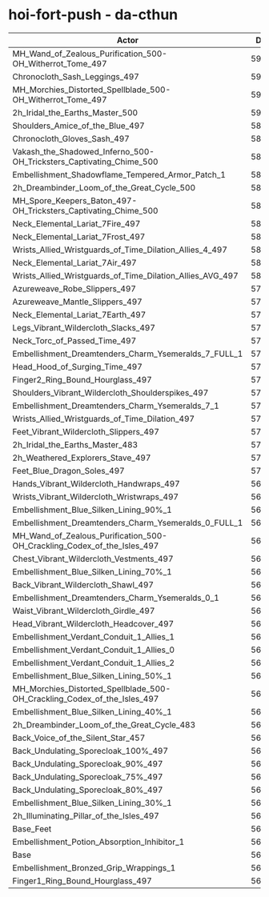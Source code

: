 # hoi-fort-push - da-cthun
| Actor | DPS | Increase |
|---|:---:|:---:|
|MH_Wand_of_Zealous_Purification_500-OH_Witherrot_Tome_497|59729|6.36%|
|Chronocloth_Sash_Leggings_497|59583|6.10%|
|MH_Morchies_Distorted_Spellblade_500-OH_Witherrot_Tome_497|59420|5.81%|
|2h_Iridal_the_Earths_Master_500|59176|5.37%|
|Shoulders_Amice_of_the_Blue_497|58995|5.05%|
|Chronocloth_Gloves_Sash_497|58918|4.91%|
|Vakash_the_Shadowed_Inferno_500-OH_Tricksters_Captivating_Chime_500|58868|4.82%|
|Embellishment_Shadowflame_Tempered_Armor_Patch_1|58629|4.40%|
|2h_Dreambinder_Loom_of_the_Great_Cycle_500|58338|3.88%|
|MH_Spore_Keepers_Baton_497-OH_Tricksters_Captivating_Chime_500|58306|3.82%|
|Neck_Elemental_Lariat_7Fire_497|58290|3.79%|
|Neck_Elemental_Lariat_7Frost_497|58288|3.79%|
|Wrists_Allied_Wristguards_of_Time_Dilation_Allies_4_497|58275|3.77%|
|Neck_Elemental_Lariat_7Air_497|58090|3.44%|
|Wrists_Allied_Wristguards_of_Time_Dilation_Allies_AVG_497|58067|3.40%|
|Azureweave_Robe_Slippers_497|57960|3.21%|
|Azureweave_Mantle_Slippers_497|57952|3.19%|
|Neck_Elemental_Lariat_7Earth_497|57708|2.76%|
|Legs_Vibrant_Wildercloth_Slacks_497|57619|2.60%|
|Neck_Torc_of_Passed_Time_497|57460|2.32%|
|Embellishment_Dreamtenders_Charm_Ysemeralds_7_FULL_1|57459|2.31%|
|Head_Hood_of_Surging_Time_497|57437|2.28%|
|Finger2_Ring_Bound_Hourglass_497|57324|2.07%|
|Shoulders_Vibrant_Wildercloth_Shoulderspikes_497|57304|2.04%|
|Embellishment_Dreamtenders_Charm_Ysemeralds_7_1|57270|1.98%|
|Wrists_Allied_Wristguards_of_Time_Dilation_497|57267|1.97%|
|Feet_Vibrant_Wildercloth_Slippers_497|57141|1.75%|
|2h_Iridal_the_Earths_Master_483|57120|1.71%|
|2h_Weathered_Explorers_Stave_497|57061|1.61%|
|Feet_Blue_Dragon_Soles_497|57060|1.60%|
|Hands_Vibrant_Wildercloth_Handwraps_497|56996|1.49%|
|Wrists_Vibrant_Wildercloth_Wristwraps_497|56980|1.46%|
|Embellishment_Blue_Silken_Lining_90%_1|56951|1.41%|
|Embellishment_Dreamtenders_Charm_Ysemeralds_0_FULL_1|56921|1.36%|
|MH_Wand_of_Zealous_Purification_500-OH_Crackling_Codex_of_the_Isles_497|56824|1.18%|
|Chest_Vibrant_Wildercloth_Vestments_497|56810|1.16%|
|Embellishment_Blue_Silken_Lining_70%_1|56776|1.10%|
|Back_Vibrant_Wildercloth_Shawl_497|56766|1.08%|
|Embellishment_Dreamtenders_Charm_Ysemeralds_0_1|56682|0.93%|
|Waist_Vibrant_Wildercloth_Girdle_497|56672|0.91%|
|Head_Vibrant_Wildercloth_Headcover_497|56666|0.90%|
|Embellishment_Verdant_Conduit_1_Allies_1|56622|0.82%|
|Embellishment_Verdant_Conduit_1_Allies_0|56621|0.82%|
|Embellishment_Verdant_Conduit_1_Allies_2|56615|0.81%|
|Embellishment_Blue_Silken_Lining_50%_1|56584|0.76%|
|MH_Morchies_Distorted_Spellblade_500-OH_Crackling_Codex_of_the_Isles_497|56563|0.72%|
|Embellishment_Blue_Silken_Lining_40%_1|56497|0.60%|
|2h_Dreambinder_Loom_of_the_Great_Cycle_483|56494|0.60%|
|Back_Voice_of_the_Silent_Star_457|56481|0.57%|
|Back_Undulating_Sporecloak_100%_497|56478|0.57%|
|Back_Undulating_Sporecloak_90%_497|56478|0.57%|
|Back_Undulating_Sporecloak_75%_497|56452|0.52%|
|Back_Undulating_Sporecloak_80%_497|56437|0.50%|
|Embellishment_Blue_Silken_Lining_30%_1|56423|0.47%|
|2h_Illuminating_Pillar_of_the_Isles_497|56320|0.29%|
|Base_Feet|56237|0.14%|
|Embellishment_Potion_Absorption_Inhibitor_1|56201|0.07%|
|Base|56159|0.00%|
|Embellishment_Bronzed_Grip_Wrappings_1|56156|-0.01%|
|Finger1_Ring_Bound_Hourglass_497|56010|-0.27%|

